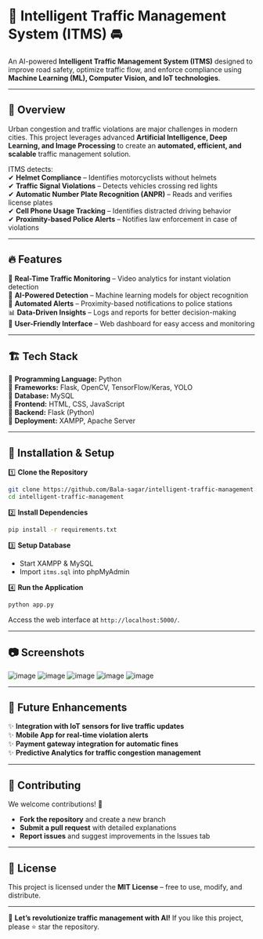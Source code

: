# 🚦 Intelligent Traffic Management System (ITMS) 🚘  

An AI-powered **Intelligent Traffic Management System (ITMS)** designed to improve road safety, optimize traffic flow, and enforce compliance using **Machine Learning (ML), Computer Vision, and IoT technologies**.  

---

## 📌 Overview  
Urban congestion and traffic violations are major challenges in modern cities. This project leverages advanced **Artificial Intelligence, Deep Learning, and Image Processing** to create an **automated, efficient, and scalable** traffic management solution.  

ITMS detects:  
✔ **Helmet Compliance** – Identifies motorcyclists without helmets  
✔ **Traffic Signal Violations** – Detects vehicles crossing red lights  
✔ **Automatic Number Plate Recognition (ANPR)** – Reads and verifies license plates  
✔ **Cell Phone Usage Tracking** – Identifies distracted driving behavior  
✔ **Proximity-based Police Alerts** – Notifies law enforcement in case of violations  

---

## 🔥 Features  
🚀 **Real-Time Traffic Monitoring** – Video analytics for instant violation detection  
🎯 **AI-Powered Detection** – Machine learning models for object recognition  
📡 **Automated Alerts** – Proximity-based notifications to police stations  
📊 **Data-Driven Insights** – Logs and reports for better decision-making  
📲 **User-Friendly Interface** – Web dashboard for easy access and monitoring  

---

## 🏗 Tech Stack  
🔹 **Programming Language:** Python  
🔹 **Frameworks:** Flask, OpenCV, TensorFlow/Keras, YOLO  
🔹 **Database:** MySQL  
🔹 **Frontend:** HTML, CSS, JavaScript  
🔹 **Backend:** Flask (Python)  
🔹 **Deployment:** XAMPP, Apache Server  

---



## 🚀 Installation & Setup  

1️⃣ **Clone the Repository**  
   ```sh
   git clone https://github.com/Bala-sagar/intelligent-traffic-management.git
   cd intelligent-traffic-management
   ```

2️⃣ **Install Dependencies**  
   ```sh
   pip install -r requirements.txt
   ```

3️⃣ **Setup Database**  
   - Start XAMPP & MySQL  
   - Import `itms.sql` into phpMyAdmin  

4️⃣ **Run the Application**  
   ```sh
   python app.py
   ```
   Access the web interface at `http://localhost:5000/`.  

---

## 📷 Screenshots  
![image](https://github.com/user-attachments/assets/f0aca59e-4a7f-480f-9bde-49a7b2059d7e)
![image](https://github.com/user-attachments/assets/18d14603-157c-4cd8-a6a9-77c426b16976)
![image](https://github.com/user-attachments/assets/a5313afa-a5d3-4fac-8825-b14ee5da91aa)
![image](https://github.com/user-attachments/assets/1f9a5278-441b-4886-8baa-fc6b421967ce)
![image](https://github.com/user-attachments/assets/d227bce2-7a4a-4493-8c6a-80b0b92cb68e)



---

## 🔮 Future Enhancements  
✨ **Integration with IoT sensors for live traffic updates**  
✨ **Mobile App for real-time violation alerts**  
✨ **Payment gateway integration for automatic fines**  
✨ **Predictive Analytics for traffic congestion management**  

---

## 🤝 Contributing  
We welcome contributions! 🚀  
- **Fork the repository** and create a new branch  
- **Submit a pull request** with detailed explanations  
- **Report issues** and suggest improvements in the Issues tab  

---

## 📜 License  
This project is licensed under the **MIT License** – free to use, modify, and distribute.  

---

🚀 **Let’s revolutionize traffic management with AI!** If you like this project, please ⭐ star the repository. 
